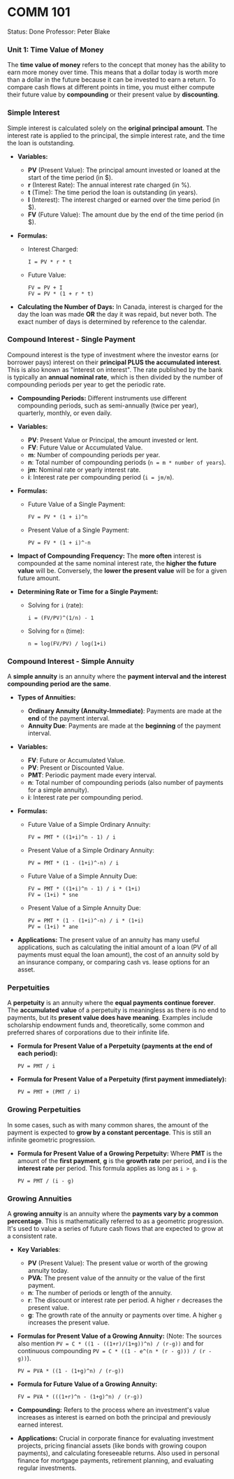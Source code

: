 # COMM 101

Status: Done
Professor: Peter Blake

### Unit 1: Time Value of Money

The **time value of money** refers to the concept that money has the ability to earn more money over time. This means that a dollar today is worth more than a dollar in the future because it can be invested to earn a return. To compare cash flows at different points in time, you must either compute their future value by **compounding** or their present value by **discounting**.

### Simple Interest

Simple interest is calculated solely on the **original principal amount**. The interest rate is applied to the principal, the simple interest rate, and the time the loan is outstanding.

- **Variables:**
    - **PV** (Present Value): The principal amount invested or loaned at the start of the time period (in $).
    - **r** (Interest Rate): The annual interest rate charged (in %).
    - **t** (Time): The time period the loan is outstanding (in years).
    - **I** (Interest): The interest charged or earned over the time period (in $).
    - **FV** (Future Value): The amount due by the end of the time period (in $).
- **Formulas:**
    - Interest Charged:
        
        ```
        I = PV * r * t
        
        ```
        
    - Future Value:
        
        ```
        FV = PV + I
        FV = PV * (1 + r * t)
        
        ```
        
- **Calculating the Number of Days:** In Canada, interest is charged for the day the loan was made **OR** the day it was repaid, but never both. The exact number of days is determined by reference to the calendar.

### Compound Interest - Single Payment

Compound interest is the type of investment where the investor earns (or borrower pays) interest on their **principal PLUS the accumulated interest**. This is also known as "interest on interest". The rate published by the bank is typically an **annual nominal rate**, which is then divided by the number of compounding periods per year to get the periodic rate.

- **Compounding Periods:** Different instruments use different compounding periods, such as semi-annually (twice per year), quarterly, monthly, or even daily.
- **Variables:**
    - **PV**: Present Value or Principal, the amount invested or lent.
    - **FV**: Future Value or Accumulated Value.
    - **m**: Number of compounding periods per year.
    - **n**: Total number of compounding periods (`n = m * number of years`).
    - **jm**: Nominal rate or yearly interest rate.
    - **i**: Interest rate per compounding period (`i = jm/m`).
- **Formulas:**
    - Future Value of a Single Payment:
        
        ```
        FV = PV * (1 + i)^n
        
        ```
        
    - Present Value of a Single Payment:
        
        ```
        PV = FV * (1 + i)^-n
        
        ```
        
- **Impact of Compounding Frequency:** The **more often** interest is compounded at the same nominal interest rate, the **higher the future value** will be. Conversely, the **lower the present value** will be for a given future amount.
- **Determining Rate or Time for a Single Payment:**
    - Solving for `i` (rate):
        
        ```
        i = (FV/PV)^(1/n) - 1
        
        ```
        
    - Solving for `n` (time):
        
        ```
        n = log(FV/PV) / log(1+i)
        
        ```
        

### Compound Interest - Simple Annuity

A **simple annuity** is an annuity where the **payment interval and the interest compounding period are the same**.

- **Types of Annuities:**
    - **Ordinary Annuity (Annuity-Immediate)**: Payments are made at the **end** of the payment interval.
    - **Annuity Due**: Payments are made at the **beginning** of the payment interval.
- **Variables:**
    - **FV**: Future or Accumulated Value.
    - **PV**: Present or Discounted Value.
    - **PMT**: Periodic payment made every interval.
    - **n**: Total number of compounding periods (also number of payments for a simple annuity).
    - **i**: Interest rate per compounding period.
- **Formulas:**
    - Future Value of a Simple Ordinary Annuity:
        
        ```
        FV = PMT * ((1+i)^n - 1) / i
        
        ```
        
    - Present Value of a Simple Ordinary Annuity:
        
        ```
        PV = PMT * (1 - (1+i)^-n) / i
        
        ```
        
    - Future Value of a Simple Annuity Due:
        
        ```
        FV = PMT * ((1+i)^n - 1) / i * (1+i)
        FV = (1+i) * sne
        
        ```
        
    - Present Value of a Simple Annuity Due:
        
        ```
        PV = PMT * (1 - (1+i)^-n) / i * (1+i)
        PV = (1+i) * ane
        
        ```
        
- **Applications:** The present value of an annuity has many useful applications, such as calculating the initial amount of a loan (PV of all payments must equal the loan amount), the cost of an annuity sold by an insurance company, or comparing cash vs. lease options for an asset.

### Perpetuities

A **perpetuity** is an annuity where the **equal payments continue forever**. The **accumulated value** of a perpetuity is meaningless as there is no end to payments, but its **present value does have meaning**. Examples include scholarship endowment funds and, theoretically, some common and preferred shares of corporations due to their infinite life.

- **Formula for Present Value of a Perpetuity (payments at the end of each period):**
    
    ```
    PV = PMT / i
    
    ```
    
- **Formula for Present Value of a Perpetuity (first payment immediately):**
    
    ```
    PV = PMT + (PMT / i)
    
    ```
    

### Growing Perpetuities

In some cases, such as with many common shares, the amount of the payment is expected to **grow by a constant percentage**. This is still an infinite geometric progression.

- **Formula for Present Value of a Growing Perpetuity:**
Where **PMT** is the amount of the **first payment**, **g** is the **growth rate** per period, and **i** is the **interest rate** per period. This formula applies as long as `i > g`.
    
    ```
    PV = PMT / (i - g)
    
    ```
    

### Growing Annuities

A **growing annuity** is an annuity where the **payments vary by a common percentage**. This is mathematically referred to as a geometric progression. It's used to value a series of future cash flows that are expected to grow at a consistent rate.

- **Key Variables**:
    - **PV** (Present Value): The present value or worth of the growing annuity today.
    - **PVA**: The present value of the annuity or the value of the first payment.
    - **n**: The number of periods or length of the annuity.
    - **r**: The discount or interest rate per period. A higher `r` decreases the present value.
    - **g**: The growth rate of the annuity or payments over time. A higher `g` increases the present value.
- **Formulas for Present Value of a Growing Annuity:**
(Note: The sources also mention `PV = C * ((1 - ((1+r)/(1+g))^n) / (r-g))` and for continuous compounding `PV = C * ((1 - e^(n * (r - g))) / (r - g))`).
    
    ```
    PV = PVA * ((1 - (1+g)^n) / (r-g))
    
    ```
    
- **Formula for Future Value of a Growing Annuity:**
    
    ```
    FV = PVA * (((1+r)^n - (1+g)^n) / (r-g))
    
    ```
    
- **Compounding:** Refers to the process where an investment's value increases as interest is earned on both the principal and previously earned interest.
- **Applications:** Crucial in corporate finance for evaluating investment projects, pricing financial assets (like bonds with growing coupon payments), and calculating foreseeable returns. Also used in personal finance for mortgage payments, retirement planning, and evaluating regular investments. 